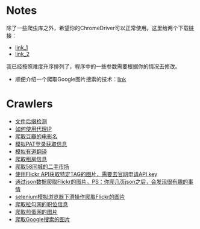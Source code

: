 # Notes
除了一些爬虫库之外，希望你的ChromeDriver可以正常使用。这里给两个下载链接：
- [link_1](https://sites.google.com/a/chromium.org/chromedriver/downloads)
- [link_2](http://chromedriver.storage.googleapis.com/index.html)

我已经按照难度升序排列了，程序中的一些参数需要根据你的情况去修改。
- 顺便介绍一个爬取Google图片搜索的技术：[link](https://32hertz.blogspot.com/2015/03/download-all-images-from-google-search.html)

# Crawlers
- [文件后缀检测](https://github.com/finalacm/Python/blob/master/Crawlers/file_test.py)
- [如何使用代理IP](https://github.com/finalacm/Python/blob/master/Crawlers/proxy_server.py)
- [爬取豆瓣的电影名](https://github.com/finalacm/Python/blob/master/Crawlers/movie.py)
- [模拟PAT登录获取信息](https://github.com/finalacm/Python/blob/master/Crawlers/cookie_test.py)
- [模拟有道翻译](https://github.com/finalacm/Python/blob/master/Crawlers/translation.py)
- [爬取租房信息](https://github.com/finalacm/Python/blob/master/Crawlers/xiaozhu.py)
- [爬取58同城的二手市场](https://github.com/finalacm/Python/blob/master/Crawlers/58.py)
- [使用Flickr API获取特定TAG的图片，需要去官网申请API key](https://github.com/finalacm/Python/blob/master/Crawlers/flickr_api.py)
- [通过json数据爬取Flickr的图片。PS：你爬几页json之后，会发现很有趣的事情](https://github.com/finalacm/Python/blob/master/Crawlers/flickr_json.py)
- [selenium模拟浏览器下滑操作爬取Flickr的图片](https://github.com/finalacm/Python/blob/master/Crawlers/flickr_selenium.py)
- [爬取拉勾网的职位信息](https://github.com/finalacm/Python/blob/master/Crawlers/lagou.py)
- [爬取煎蛋网的图片](https://github.com/finalacm/Python/blob/master/Crawlers/jiandan.py)
- [爬取Google搜索的图片](https://github.com/finalacm/Python/blob/master/Crawlers/google.py)





